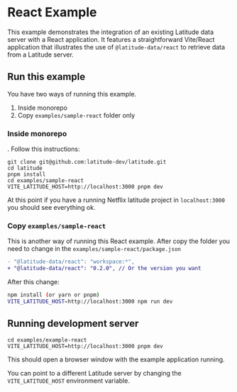 # React Example
This example demonstrates the integration of an existing Latitude data server with a React application. It features a straightforward Vite/React application that illustrates the use of `@latitude-data/react` to retrieve data from a Latitude server.

## Run this example
You have two ways of running this example.
1. Inside monorepo
2. Copy `examples/sample-react` folder only


### Inside monorepo
. Follow this instructions:
```
git clone git@github.com:latitude-dev/latitude.git
cd latitude
pnpm install
cd examples/sample-react
VITE_LATITUDE_HOST=http://localhost:3000 pnpm dev
```
At this point if you have a running Netflix latitude project in `localhost:3000`
you should see everything ok.

### Copy `examples/sample-react`
This is another way of running this React example. After copy the folder you need to change in the `examples/sample-react/package.json`

```diff
- "@latitude-data/react": "workspace:*",
+ "@latitude-data/react": "0.2.0", // Or the version you want
```

After this change:
```bash
npm install (or yarn or pnpm)
VITE_LATITUDE_HOST=http://localhost:3000 npm run dev
```

## Running development server
```
cd examples/example-react
VITE_LATITUDE_HOST=http://localhost:3000 pnpm dev
```

This should open a browser window with the example application running.

You can point to a different Latitude server by changing the `VITE_LATITUDE_HOST` environment variable.
